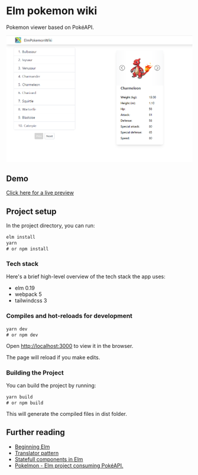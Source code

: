 # Elm pokemon wiki 

Pokemon viewer based on PokéAPI.

![img.png](img.png)

## Demo

[Click here for a live preview](https://elm-pok-wiki.surge.sh/)

## Project setup

In the project directory, you can run:

```
elm install
yarn 
# or npm install 
```
### Tech stack
Here's a brief high-level overview of the tech stack the app uses:

* elm 0.19
* webpack 5
* tailwindcss 3

### Compiles and hot-reloads for development

```
yarn dev
# or npm dev
```

Open [http://localhost:3000](http://localhost:3000) to view it in the browser.

The page will reload if you make edits.

###  Building the Project
You can build the project by running:

```
yarn build
# or npm build
```
This will generate the compiled files in dist folder.

## Further reading
*  [Beginning Elm](https://elmprogramming.com/) 
*  [Translator pattern](https://medium.com/@alex.lew/the-translator-pattern-a-model-for-child-to-parent-communication-in-elm-f4bfaa1d3f98) 
*  [Statefull components in Elm](https://www.allo-media.net/en/tech/elm/2019/07/16/stateful-components-in-elm.html) 
*  [Pokelmon - Elm project consuming PokéAPI.](https://github.com/brenopanzolini/pokelmon) 